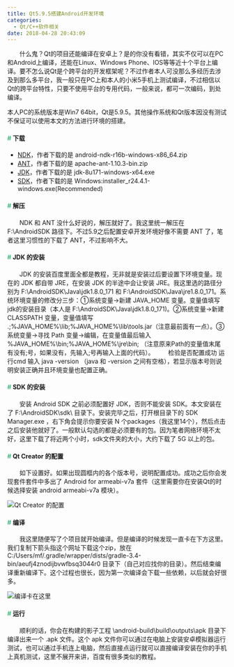 ```yaml
---
title: Qt5.9.5搭建Android开发环境
categories:
  - Qt/C++软件相关
date: 2018-04-28 20:43:09
---
```


　　什么鬼？Qt的项目还能编译在安卓上？是的你没有看错，其实不仅可以在PC和Android上编译，还能在Linux、Windows Phone、IOS等等近十个平台上编译。要不怎么说Qt是个跨平台的开发框架呢？不过作者本人可没那么多经历去涉及到那么多平台，我一般只在PC上和本人的小米5手机上测试编译，不过相信以Qt的跨平台特性，只要不使用平台的专用代码，一般来说，都可一次编码，到处编译。

<!--more-->

<div class="tip">
本人PC的系统版本是Win7 64bit，Qt是5.9.5。其他操作系统和Qt版本因没有测试不保证可以使用本文的方法进行环境的搭建。
</div>

#### <font color="#42B983">#</font> 下载

- [NDK](android-ndk-r16b-windows-x86_64.zip)，作者下载的是 android-ndk-r16b-windows-x86_64.zip
- [ANT](http://ant.apache.org/bindownload.cgi)，作者下载的是 apache-ant-1.10.3-bin.zip
- [JDK](http://www.oracle.com/technetwork/java/javase/downloads/index.html)，作者下载的是 jdk-8u171-windows-x64.exe
- [SDK](http://tools.android-studio.org/index.php/sdk)，作者下载的是 Windows:installer_r24.4.1-windows.exe(Recommended)

#### <font color="#42B983">#</font> 解压

　　NDK 和 ANT 没什么好说的，解压就好了。我这里统一解压在 F:\AndroidSDK 路径下。不过5.9之后配置安卓开发环境好像不需要 ANT 了，笔者这里习惯性的下载了 ANT，不过影响不大。

#### <font color="#42B983">#</font> JDK 的安装

　　JDK 的安装百度里面全都是教程，无非就是安装过后要设置下环境变量。现在的 JDK 都自带 JRE，在安装 JDK 的半途中会让安装 JRE。我这里选的路径分别为 F:\AndroidSDK\Java\jdk1.8.0_171 和 F:\AndroidSDK\Java\jre1.8.0_171。系统环境变量的修改分三步：①系统变量→新建 JAVA_HOME 变量。变量值填写jdk的安装目录（本人是 F:\AndroidSDK\Java\jdk1.8.0_171)。②系统变量→新建 CLASSPATH 变量，变量值填写 .;%JAVA_HOME%\lib;%JAVA_HOME%\lib\tools.jar（注意最前面有一点）。③系统变量→寻找 Path 变量→编辑，在变量值最后输入 %JAVA_HOME%\bin;%JAVA_HOME%\jre\bin; （注意原来Path的变量值末尾有没有;号，如果没有，先输入;号再输入上面的代码）。
　　检验是否配置成功 运行cmd 输入 java -version （java 和 -version 之间有空格），若显示版本号则说明安装正确并且环境变量也配置正确。

#### <font color="#42B983">#</font> SDK 的安装

　　安装 Android SDK 之前必须配置好 JDK，否则不能安装 SDK。本文安装在了 F:\AndroidSDK\sdk\ 目录下。安装完毕之后，打开根目录下的 SDK Manager.exe ，右下角会提示你要安装 N 个packages（我这里14个），然后点击之后安装他就好了。一般默认勾选的都是必须要有的包。因为笔者网络环境不太好，这里下载了将近两个小时，sdk文件夹的大小，大约下载了 5G 以上的包。

#### <font color="#42B983">#</font> Qt Creator 的配置

　　如下设置好。如果出现圆框内的各个版本号，说明配置成功。成功之后你会发现套件套件中多出了 Android for armeabi-v7a 套件（这里需要你在安装Qt的时候选择安装 android armeabi-v7a 模块）。

![Qt Creator 的配置](../../../../img/3.png)

#### <font color="#42B983">#</font> 编译

　　我这里随便写了个项目就开始编译。但是编译的时候发现一直卡在下方这里。我们复制下箭头指这个网址下载这个zip，放在 C:/Users/mf/.gradle/wrapper/dists/gradle-3.4-bin/aeufj4znodijbvwfbsq3044r0 目录下（自己对应找你的目录）。然后结束编译重新编译下。这个过程也很长，因为第一次编译会下载一些依赖，以后就会好很多。

![编译卡在这里](../../../../img/4.png)

#### <font color="#42B983">#</font> 运行

　　顺利的话，你会在构建的影子工程 \android-build\build\outputs\apk 目录下编译出来一个 .apk 文件。这个 apk 文件你可以通过在电脑上安装安卓模拟器运行测试，也可以通过手机连上电脑，然后直接点运行就可以直接编译安装在你的手机上真机测试，这里不展开来讲，百度有很多类似的教程。